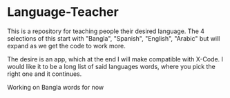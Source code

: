 # Language-Teacher
This is a repository for teaching people their desired language. The 4 selections of this start with "Bangla", "Spanish", "English", "Arabic" but will expand as we get the code to work more. 

The desire is an app, which at the end I will make compatible with X-Code. I would like it to be a long list of said languages words, where you pick the right one and it continues. 

Working on Bangla words for now
